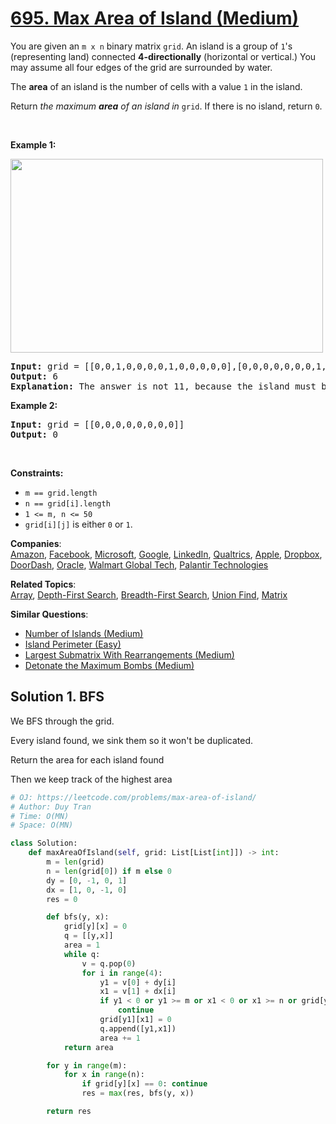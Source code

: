 # [695. Max Area of Island (Medium)](https://leetcode.com/problems/max-area-of-island/)

<p>You are given an <code>m x n</code> binary matrix <code>grid</code>. An island is a group of <code>1</code>'s (representing land) connected <strong>4-directionally</strong> (horizontal or vertical.) You may assume all four edges of the grid are surrounded by water.</p>

<p>The <strong>area</strong> of an island is the number of cells with a value <code>1</code> in the island.</p>

<p>Return <em>the maximum <strong>area</strong> of an island in </em><code>grid</code>. If there is no island, return <code>0</code>.</p>

<p>&nbsp;</p>
<p><strong>Example 1:</strong></p>
<img alt="" src="https://assets.leetcode.com/uploads/2021/05/01/maxarea1-grid.jpg" style="width: 500px; height: 310px;">
<pre><strong>Input:</strong> grid = [[0,0,1,0,0,0,0,1,0,0,0,0,0],[0,0,0,0,0,0,0,1,1,1,0,0,0],[0,1,1,0,1,0,0,0,0,0,0,0,0],[0,1,0,0,1,1,0,0,1,0,1,0,0],[0,1,0,0,1,1,0,0,1,1,1,0,0],[0,0,0,0,0,0,0,0,0,0,1,0,0],[0,0,0,0,0,0,0,1,1,1,0,0,0],[0,0,0,0,0,0,0,1,1,0,0,0,0]]
<strong>Output:</strong> 6
<strong>Explanation:</strong> The answer is not 11, because the island must be connected 4-directionally.
</pre>

<p><strong>Example 2:</strong></p>

<pre><strong>Input:</strong> grid = [[0,0,0,0,0,0,0,0]]
<strong>Output:</strong> 0
</pre>

<p>&nbsp;</p>
<p><strong>Constraints:</strong></p>

<ul>
	<li><code>m == grid.length</code></li>
	<li><code>n == grid[i].length</code></li>
	<li><code>1 &lt;= m, n &lt;= 50</code></li>
	<li><code>grid[i][j]</code> is either <code>0</code> or <code>1</code>.</li>
</ul>

**Companies**:  
[Amazon](https://leetcode.com/company/amazon), [Facebook](https://leetcode.com/company/facebook), [Microsoft](https://leetcode.com/company/microsoft), [Google](https://leetcode.com/company/google), [LinkedIn](https://leetcode.com/company/linkedin), [Qualtrics](https://leetcode.com/company/qualtrics), [Apple](https://leetcode.com/company/apple), [Dropbox](https://leetcode.com/company/dropbox), [DoorDash](https://leetcode.com/company/doordash), [Oracle](https://leetcode.com/company/oracle), [Walmart Global Tech](https://leetcode.com/company/walmart-labs), [Palantir Technologies](https://leetcode.com/company/palantir-technologies)

**Related Topics**:  
[Array](https://leetcode.com/tag/array/), [Depth-First Search](https://leetcode.com/tag/depth-first-search/), [Breadth-First Search](https://leetcode.com/tag/breadth-first-search/), [Union Find](https://leetcode.com/tag/union-find/), [Matrix](https://leetcode.com/tag/matrix/)

**Similar Questions**:

- [Number of Islands (Medium)](https://leetcode.com/problems/number-of-islands/)
- [Island Perimeter (Easy)](https://leetcode.com/problems/island-perimeter/)
- [Largest Submatrix With Rearrangements (Medium)](https://leetcode.com/problems/largest-submatrix-with-rearrangements/)
- [Detonate the Maximum Bombs (Medium)](https://leetcode.com/problems/detonate-the-maximum-bombs/)

## Solution 1. BFS

We BFS through the grid.

Every island found, we sink them so it won't be duplicated.

Return the area for each island found

Then we keep track of the highest area

```py
# OJ: https://leetcode.com/problems/max-area-of-island/
# Author: Duy Tran
# Time: O(MN)
# Space: O(MN)

class Solution:
    def maxAreaOfIsland(self, grid: List[List[int]]) -> int:
        m = len(grid)
        n = len(grid[0]) if m else 0
        dy = [0, -1, 0, 1]
        dx = [1, 0, -1, 0]
        res = 0

        def bfs(y, x):
            grid[y][x] = 0
            q = [[y,x]]
            area = 1
            while q:
                v = q.pop(0)
                for i in range(4):
                    y1 = v[0] + dy[i]
                    x1 = v[1] + dx[i]
                    if y1 < 0 or y1 >= m or x1 < 0 or x1 >= n or grid[y1][x1] == 0:
                        continue
                    grid[y1][x1] = 0
                    q.append([y1,x1])
                    area += 1
            return area

        for y in range(m):
            for x in range(n):
                if grid[y][x] == 0: continue
                res = max(res, bfs(y, x))

        return res

```
